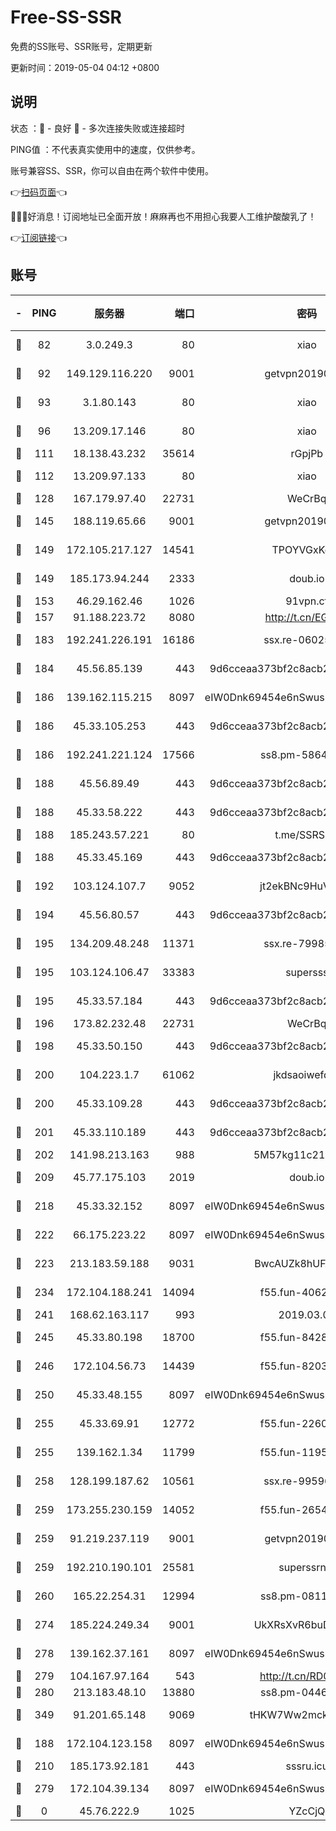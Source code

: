 # Free-SS-SSR

免费的SS账号、SSR账号，定期更新

更新时间：2019-05-04 04:12 +0800

## 说明

状态     ：🙂 - 良好 🙁 - 多次连接失败或连接超时

PING值   ：不代表真实使用中的速度，仅供参考。

账号兼容SS、SSR，你可以自由在两个软件中使用。

👉[扫码页面](https://liesauer.github.io/Free-SS-SSR/)👈

🎉🎉🎉好消息！订阅地址已全面开放！麻麻再也不用担心我要人工维护酸酸乳了！

👉[订阅链接](https://www.liesauer.net/yogurt/subscribe?ACCESS_TOKEN=DAYxR3mMaZAsaqUb)👈

## 账号

|-|PING|服务器|端口|密码|加密方式|区域|
|:----:|:----:|:-----:|-----:|:----:|:----:|:----:|
|🙂|82|3.0.249.3|80|xiao|aes-128-ctr|SG|
|🙂|92|149.129.116.220|9001|getvpn20190501|aes-256-cfb|CN|
|🙂|93|3.1.80.143|80|xiao|aes-128-ctr|SG|
|🙂|96|13.209.17.146|80|xiao|aes-128-ctr|KR|
|🙂|111|18.138.43.232|35614|rGpjPb|rc4-md5|SG|
|🙂|112|13.209.97.133|80|xiao|aes-128-ctr|KR|
|🙂|128|167.179.97.40|22731|WeCrBq|rc4-md5|JP|
|🙂|145|188.119.65.66|9001|getvpn20190501|aes-256-cfb|RU|
|🙂|149|172.105.217.127|14541|TPOYVGxKglpi|aes-256-cfb|JP|
|🙂|149|185.173.94.244|2333|doub.io|aes-128-ctr|RU|
|🙂|153|46.29.162.46|1026|91vpn.cf|rc4-md5|RU|
|🙂|157|91.188.223.72|8080|http://t.cn/EGJIyrl|rc4-md5|RU|
|🙂|183|192.241.226.191|16186|ssx.re-06025821|aes-256-cfb|US|
|🙂|184|45.56.85.139|443|9d6cceaa373bf2c8acb22e60b6a58be6|aes-256-cfb|US|
|🙂|186|139.162.115.215|8097|eIW0Dnk69454e6nSwuspv9DmS201tQ0D|aes-256-cfb|JP|
|🙂|186|45.33.105.253|443|9d6cceaa373bf2c8acb22e60b6a58be6|aes-256-cfb|US|
|🙂|186|192.241.221.124|17566|ss8.pm-58649429|aes-256-cfb|US|
|🙂|188|45.56.89.49|443|9d6cceaa373bf2c8acb22e60b6a58be6|aes-256-cfb|US|
|🙂|188|45.33.58.222|443|9d6cceaa373bf2c8acb22e60b6a58be6|aes-256-cfb|US|
|🙂|188|185.243.57.221|80|t.me/SSRSUB|rc4-md5|US|
|🙂|188|45.33.45.169|443|9d6cceaa373bf2c8acb22e60b6a58be6|aes-256-cfb|US|
|🙂|192|103.124.107.7|9052|jt2ekBNc9HuVtm2a|aes-256-cfb|US|
|🙂|194|45.56.80.57|443|9d6cceaa373bf2c8acb22e60b6a58be6|aes-256-cfb|US|
|🙂|195|134.209.48.248|11371|ssx.re-79985465|aes-256-cfb|US|
|🙂|195|103.124.106.47|33383|supersss|aes-256-cfb|US|
|🙂|195|45.33.57.184|443|9d6cceaa373bf2c8acb22e60b6a58be6|aes-256-cfb|US|
|🙂|196|173.82.232.48|22731|WeCrBq|rc4-md5|US|
|🙂|198|45.33.50.150|443|9d6cceaa373bf2c8acb22e60b6a58be6|aes-256-cfb|US|
|🙂|200|104.223.1.7|61062|jkdsaoiwefdsa|aes-256-cfb|US|
|🙂|200|45.33.109.28|443|9d6cceaa373bf2c8acb22e60b6a58be6|aes-256-cfb|US|
|🙂|201|45.33.110.189|443|9d6cceaa373bf2c8acb22e60b6a58be6|aes-256-cfb|US|
|🙂|202|141.98.213.163|988|5M57kg11c214qDmK|chacha20|KR|
|🙂|209|45.77.175.103|2019|doub.io|aes-128-ctr|SG|
|🙂|218|45.33.32.152|8097|eIW0Dnk69454e6nSwuspv9DmS201tQ0D|aes-256-cfb|US|
|🙂|222|66.175.223.22|8097|eIW0Dnk69454e6nSwuspv9DmS201tQ0D|aes-256-cfb|US|
|🙂|223|213.183.59.188|9031|BwcAUZk8hUFAkDGN|aes-256-cfb|NL|
|🙂|234|172.104.188.241|14094|f55.fun-40620335|aes-256-cfb|SG|
|🙂|241|168.62.163.117|993|2019.03.07|rc4-md5|US|
|🙂|245|45.33.80.198|18700|f55.fun-84280067|aes-256-cfb|US|
|🙂|246|172.104.56.73|14439|f55.fun-82032578|aes-256-cfb|SG|
|🙂|250|45.33.48.155|8097|eIW0Dnk69454e6nSwuspv9DmS201tQ0D|aes-256-cfb|US|
|🙂|255|45.33.69.91|12772|f55.fun-22600142|aes-256-cfb|US|
|🙂|255|139.162.1.34|11799|f55.fun-11952434|aes-256-cfb|SG|
|🙂|258|128.199.187.62|10561|ssx.re-99596848|aes-256-cfb|SG|
|🙂|259|173.255.230.159|14052|f55.fun-26540200|aes-256-cfb|US|
|🙂|259|91.219.237.119|9001|getvpn20190501|aes-256-cfb|HU|
|🙂|259|192.210.190.101|25581|superssrnet|aes-256-cfb|US|
|🙂|260|165.22.254.31|12994|ss8.pm-08118234|aes-256-cfb|SG|
|🙂|274|185.224.249.34|9001|UkXRsXvR6buDMG2Y|aes-256-cfb|RU|
|🙂|278|139.162.37.161|8097|eIW0Dnk69454e6nSwuspv9DmS201tQ0D|aes-256-cfb|SG|
|🙂|279|104.167.97.164|543|http://t.cn/RD0D7sx|rc4-md5|CA|
|🙂|280|213.183.48.10|13880|ss8.pm-04464339|rc4-md5|RU|
|🙂|349|91.201.65.148|9069|tHKW7Ww2mck9CHQG|aes-256-cfb|IT|
|🙂|188|172.104.123.158|8097|eIW0Dnk69454e6nSwuspv9DmS201tQ0D|aes-256-cfb|JP|
|🙂|210|185.173.92.181|443|sssru.icu|rc4-md5|RU|
|🙂|279|172.104.39.134|8097|eIW0Dnk69454e6nSwuspv9DmS201tQ0D|aes-256-cfb|SG|
|🙁|0|45.76.222.9|1025|YZcCjQ|rc4-md5|JP|
